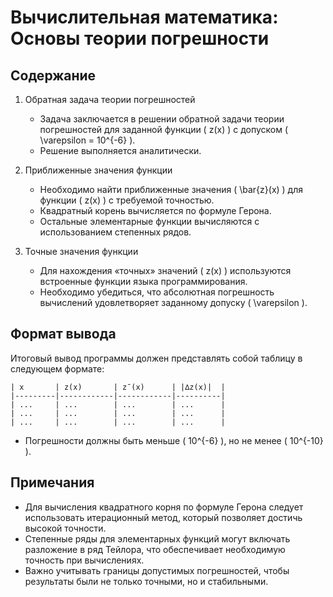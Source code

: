 # Вычислительная математика: Основы теории погрешности
## Содержание

1. Обратная задача теории погрешностей
   - Задача заключается в решении обратной задачи теории погрешностей для заданной функции \( z(x) \) с допуском \( \varepsilon = 10^{-6} \).
   - Решение выполняется аналитически.

2. Приближенные значения функции
   - Необходимо найти приближенные значения \( \bar{z}(x) \) для функции \( z(x) \) с требуемой точностью.
   - Квадратный корень вычисляется по формуле Герона.
   - Остальные элементарные функции вычисляются с использованием степенных рядов.

3. Точные значения функции
   - Для нахождения «точных» значений \( z(x) \) используются встроенные функции языка программирования.
   - Необходимо убедиться, что абсолютная погрешность вычислений удовлетворяет заданному допуску \( \varepsilon \).

## Формат вывода

Итоговый вывод программы должен представлять собой таблицу в следующем формате:
```
| x       | z(x)       | z¯(x)      | |∆z(x)|  |
|---------|------------|------------|----------|
| ...     | ...        | ...        | ...      |
| ...     | ...        | ...        | ...      |
| ...     | ...        | ...        | ...      |
```
- Погрешности должны быть меньше \( 10^{-6} \), но не менее \( 10^{-10} \).

## Примечания

- Для вычисления квадратного корня по формуле Герона следует использовать итерационный метод, который позволяет достичь высокой точности.
- Степенные ряды для элементарных функций могут включать разложение в ряд Тейлора, что обеспечивает необходимую точность при вычислениях.
- Важно учитывать границы допустимых погрешностей, чтобы результаты были не только точными, но и стабильными.